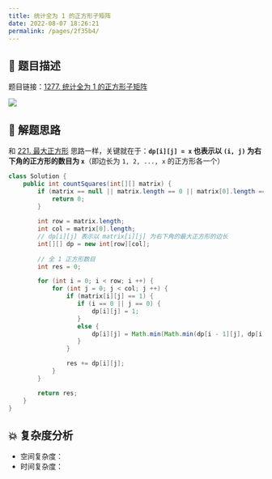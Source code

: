 ```yaml
---
title: 统计全为 1 的正方形子矩阵
date: 2022-08-07 18:26:21
permalink: /pages/2f35b4/
---
```

## 📃 题目描述

题目链接：[1277. 统计全为 1 的正方形子矩阵](https://leetcode.cn/problems/count-square-submatrices-with-all-ones/)

![](https://cs-wiki.oss-cn-shanghai.aliyuncs.com/img/image-20220807182641569.png)

## 🔔 解题思路

和 [221. 最大正方形](https://leetcode.cn/problems/maximal-square/) 思路一样，关键就在于：**`dp[i][j] = x` 也表示以 `(i, j)` 为右下角的正方形的数目为 `x`**（即边长为 `1, 2, ..., x` 的正方形各一个）


```java
class Solution {
    public int countSquares(int[][] matrix) {
        if (matrix == null || matrix.length == 0 || matrix[0].length == 0) {
            return 0;
        }
        
        int row = matrix.length;
        int col = matrix[0].length;
        // dp[i][j] 表示以 matrix[i][j] 为右下角的最大正方形的边长
        int[][] dp = new int[row][col];
		
        // 全 1 正方形数目
        int res = 0;

        for (int i = 0; i < row; i ++) {
            for (int j = 0; j < col; j ++) {
                if (matrix[i][j] == 1) {
                   if (i == 0 || j == 0) {
                       dp[i][j] = 1;
                   }
                   else {
                       dp[i][j] = Math.min(Math.min(dp[i - 1][j], dp[i][j - 1]), dp[i - 1][j - 1]) + 1;
                   }
                }

                res += dp[i][j];
            }
        }

        return res;
    }
}
```

## 💥 复杂度分析

- 空间复杂度：
- 时间复杂度：

